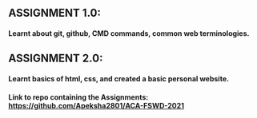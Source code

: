 ## ASSIGNMENT 1.0:
#### Learnt about git, github, CMD commands, common web terminologies.

## ASSIGNMENT 2.0:
#### Learnt basics of html, css, and created a basic personal website.

#### Link to repo containing the Assignments: https://github.com/Apeksha2801/ACA-FSWD-2021